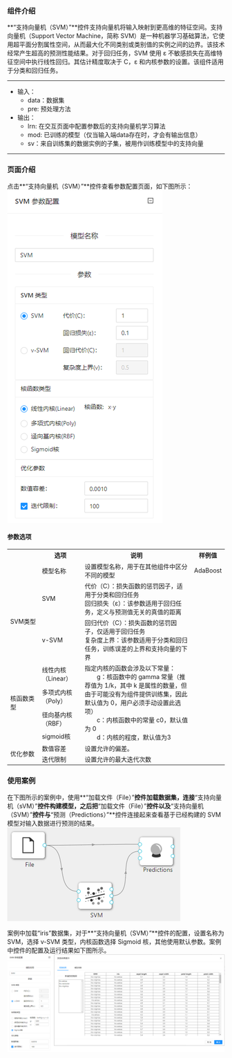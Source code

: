 ### 组件介绍
**“支持向量机（SVM）”**控件支持向量机将输入映射到更高维的特征空间。支持向量机（Support Vector Machine，简称 SVM）是一种机器学习基础算法，它使用超平面分割属性空间，从而最大化不同类别或类别值的实例之间的边界。该技术经常产生超高的预测性能结果。对于回归任务，SVM 使用 ε 不敏感损失在高维特征空间中执行线性回归。其估计精度取决于 C，ε 和内核参数的设置。该组件适用于分类和回归任务。
<hr/>

- 输入：
  - data：数据集
  - pre: 预处理方法
- 输出：
  - lrn: 在交互页面中配置参数后的支持向量机学习算法
  - mod: 已训练的模型（仅当输入端data存在时，才会有输出信息）
  - sv：来自训练集的数据实例的子集，被用作训练模型中的支持向量
<hr/>


### 页面介绍
点击**“支持向量机（SVM）”**控件查看参数配置页面，如下图所示：  
![param](/img/aistudio/model/svm/param.png)

#### 参数选项
<table>
  <tr>
    <th width="120"></th>
    <th width="120">选项</th>
    <th width="650">说明</th>
    <th>样例值</th>
  </tr>
  <tr>
      <td></td> 
      <td>模型名称</td> 
      <td>
      设置模型名称，用于在其他组件中区分不同的模型
      </td> 
      <td>AdaBoost</td>
  </tr>
  <tr>
      <td rowspan="2">SVM类型</td> 
      <td>SVM</td> 
      <td>
      代价（C）：损失函数的惩罚因子，适用于分类和回归任务 <br/>
      回归损失（ε）：该参数适用于回归任务，定义与预测值无关的真值的距离
      </td> 
      <td></td>
  </tr>
  <tr>
      <td>v-SVM</td> 
      <td>
      回归代价（C）：损失函数的惩罚因子，仅适用于回归任务 <br/>
      复杂度上界：该参数适用于分类和回归任务，训练误差的上界和支持向量的下界
      </td> 
      <td></td>
  </tr>
  <tr>
      <td rowspan="4">核函数类型</td> 
      <td>线性内核（Linear）</td> 
      <td rowspan="4">
      指定内核的函数会涉及以下常量： <br/>
      &emsp;&emsp;g：核函数中的 gamma 常量（推荐值为 1/k，其中 k 是属性的数量，但由于可能没有为组件提供训练集，因此默认值为 0，用户必须手动设置此选项）<br/>
      &emsp;&emsp;c：内核函数中的常量 c0，默认值为 0 <br/>
      &emsp;&emsp;d：内核的程度，默认值为3 <br/>
      </td> 
      <td></td>
  </tr>
  <tr>
      <td>多项式内核（Poly）</td> 
      <td></td> 
  </tr>
  <tr>
      <td>径向基内核（RBF）</td> 
      <td></td> 
  </tr>
  <tr>
      <td>sigmoid核</td> 
      <td></td> 
  </tr>
  <tr>
      <td rowspan="2">优化参数</td> 
      <td>数值容差</td> 
      <td>
      设置允许的偏差。
      </td> 
      <td></td>
  </tr>
  <tr>
      <td>迭代限制</td> 
      <td>
      设置允许的最大迭代次数
      </td> 
      <td></td>
  </tr>
</table>

### 使用案例
在下图所示的案例中，使用**“加载文件（File）”**控件加载数据集，连接**“支持向量机（sVM）”**控件构建模型，之后把**“加载文件（File）”**控件以及**“支持向量机（SVM）”**控件与**“预测（Predictions）”**控件连接起来查看基于已经构建的 SVM 模型对输入数据进行预测的结果。  
![workflow](/img/aistudio/model/svm/workflow.png)  

案例中加载“iris”数据集，对于**“支持向量机（SVM）”**控件的配置，设置名称为 SVM，选择 v-SVM 类型，内核函数选择 Sigmoid 核，其他使用默认参数。案例中控件的配置及运行结果如下图所示。
![workflow-result](/img/aistudio/model/svm/workflow-result.png)